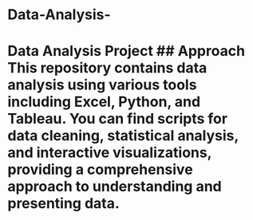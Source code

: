 # Data-Analysis-
# Data Analysis Project  ## Approach  This repository contains data analysis using various tools including Excel, Python, and Tableau. You can find scripts for data cleaning, statistical analysis, and interactive visualizations, providing a comprehensive approach to understanding and presenting data.  
